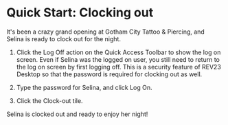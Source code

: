 # Quick Start: Clocking out

It's been a crazy grand opening at Gotham City Tattoo & Piercing, and Selina is ready to clock out for the night.

1. Click the Log Off action on the Quick Access Toolbar to show the log on screen. Even if Selina was the logged on user, you still need to return to the log on screen by first logging off. This is a security feature of REV23 Desktop so that the password is required for clocking out as well.

2. Type the password for Selina, and click Log On.

3. Click the Clock-out tile.

Selina is clocked out and ready to enjoy her night!